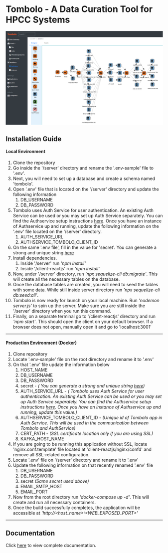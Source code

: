 # Tombolo - A Data Curation Tool for HPCC Systems
![](/docs/images/tombolo/Slide1.png)
## Installation Guide
#### Local Environment 
1. Clone the repository
2. Go inside the '/server' directory and rename the '.env-sample' file to '.env'.
3. Next, you will need to set up a database and create a schema named 'tombolo'.
4. Open '.env' file that is located on the '/server' directory and  update the following information
      1. DB_USERNAME
      2. DB_PASSWORD
5. Tombolo uses Auth Service for user authentication. An existing Auth Service can be used or you may set up Auth Service separately. 
    You can find the Authservice setup instructions [here](https://github.com/hpcc-systems/Auth-Service). Once you have an instance of Authservice up and running, 
    update the following information on the '.env' file located on the '/server' directory.
    1. AUTH_SERVICE_URL
    2. AUTHSERVICE_TOMBOLO_CLIENT_ID
6. On the same '.env file',  fill in the value for 'secret'. You can generate a strong and unique string [here](https://www.grc.com/passwords.htm)
7. Install dependencies.
    1. Inside '/server' run *'npm install'*
    2. Inside '/client-reactjs' run *'npm install'*
8. Now, under '/server' directory, run *'npx sequelize-cli db:migrate'*. This will create all the necessary tables on the database.
9. Once the database tables are created, you will need to seed the tables with some  data. While still inside server directory run *'npx sequelize-cli db:seed:all'*.
10. Tombolo is now ready for launch on your local machine. Run *'nodemon server.js'* to spin up the server. Make sure you are still inside the '/server' directory when you run this command.
11. Finally, on a separate terminal go to '/client-reactjs' directory and run *'npm start'*. This should open the client on your default browser. If a browser does not open, manually open it and go to 'localhost:3001'

----
#### Production Environment (Docker)
1. Clone repository
2. Locate '.env-sample' file on the root directory and rename it to '.env'
3. On that  '.env' file update the information below
   1. HOST_NAME
	1. DB_USERNAME
	2. DB_PASSWORD
	3. secret -  *( You can generate a strong and unique string [here](https://www.grc.com/passwords.htm))*
   3. AUTH_SERVICE_URL - *( Tombolo uses Auth Service for user authentication. An existing Auth Service can be used or you may set up Auth Service separately. 
    You can find the Authservice setup instructions [here](https://github.com/hpcc-systems/Auth-Service). Once you have an instance of Authservice up and running, 
    update this value.)*
    4. AUTHSERVICE_TOMBOLO_CLIENT_ID - *(Unique id of Tombolo app in Auth Service. This will be used in the communication between Tombolo and AuthService)*
   4. CERT_PATH - *(SSL certificate location only if you are using SSL)*
   5. KAFKA_HOST_NAME
4. If you are going to be running this application without SSL, locate 'nginx.conf.template' file located at 'client-reactjs/nginx/confd' and remove all SSL-related configuration. 
4. Locate '.env' file on '/server' directory and rename it to '.env'
5. Update the following information on that recently renamed '.env' file
    1. DB_USERNAME
    2. DB_PASSWORD
    3. secret *(Same secret used above)*
    4. EMAIL_SMTP_HOST
    5. EMAIL_PORT
 6. Now from the root directory run *'docker-compose up -d'*. This will create and run all necessary containers.
 7. Once the build  successfully completes, the application will be accessible at *'http://<host_name>:<WEB_EXPOSED_PORT>'*

----
## Documentation 
Click [here](https://github.com/hpcc-systems/Tombolo/blob/master/docs/README.md) to view complete documentation.
